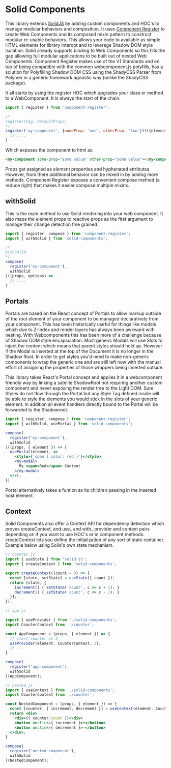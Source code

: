 # Solid Components

This library extends [SolidJS](https://github.com/ryansolid/solid) by adding custom components and HOC's to manage modular behaviors and composition. It uses [Component Register](https://github.com/ryansolid/component-register) to create Web Components and its composed mixin pattern to construct modular re-usable behaviors. This allows your code to available as simple HTML elements for library interopt and to leverage Shadow DOM style isolation. Solid already supports binding to Web Components so this fills the gap allowing full modular applications to be built out of nested Web Components. Component Register makes use of the V1 Standards and on top of being compatible with the common webcomponent.js polyfills, has a solution for Polyfilling Shadow DOM CSS using the ShadyCSS Parser from Polymer in a generic framework agnostic way (unlike the ShadyCSS package).

It all starts by using the register HOC which upgrades your class or method to a WebComponent. It is always the start of the chain.

```jsx
import { register } from 'component-register';

/*
register(tag, defaultProps)
*/
register('my-component', {someProp: 'one', otherProp: 'two'})(({element, props}) =>
  // ....
)
```
Which exposes the component to html as:
```html
<my-component some-prop="some value" other-prop="some value"></my-component>
```
Props get assigned as element properties and hyphenated attributes. However, from there additional behavior can be mixed in by adding more methods. Component Register exposes a convenient compose method (a reduce right) that makes it easier compose multiple mixins.

## withSolid

This is the main method to use Solid rendering into your web component. It also maps the element props to reactive props as the first argument to manage their change detection fine grained.

```jsx
import { register, compose } from 'component-register';
import { withSolid } from 'solid-components';

/*
withSolid
*/
compose(
  register('my-component'),
  withSolid
)((props, options) =>
  // ....
)
```

## Portals

Portals are based on the React concept of Portals to allow markup outside of the root element of your component to be managed declaratively from your component. This has been historically useful for things like modals which due to Z-Index and render layers has always been awkward with nesting. With Webcomponents this has been more of a challenge because of Shadow DOM style encapsulation. Most generic Modals will use Slots to inject the content which means that parent styles should hold up. However if the Modal is inserted at the top of the Document it is no longer in the Shadow Root. In order to get styles you'd need to make non-generic components to wrap the generic one and are still left now with the manual effort of assigning the properties of those wrappers being inserted outside.

This library takes React's Portal concept and applies it in a webcomponent friendly way by linking a satelite ShadowRoot not requiring another custom component and never exposing the render tree to the Light DOM. Sure Styles do not flow through the Portal but any Style Tag defined inside will be able to style the elements you would stick in the slots of your generic element. In addition all event handlers directly bound to the Portal will be forwarded to the Shadowroot.

```jsx
import { register, compose } from 'component-register';
import { withSolid, usePortal } from 'solid-components';

compose(
  register('my-component'),
  withSolid
)((props, { element }) => {
  usePortal(element, <>
    <style>{'span { color: red }'}</style>
    <my-modal>
      My <span>Red</span> Content
    </my-modal>
  </>);
})
```
Portal alternatively takes a funtion as its children passing in the inserted host element.

## Context

Solid Components also offer a Context API for dependency detection which proves createContext, and use_ and with_ provider and context pairs depending on if you want to use HOC's or in component methods. createContext lets you define the initialization of any sort of state container. Example below using Solid's own state mechanism.

```jsx
// counter.js
import { useState } from 'solid-js';
import { createContext } from 'solid-components';

export createContext((count = 0) => {
  const [state, setState] = useState({ count });
  return [state, {
    increment() { setState('count', c => c + 1); }
    decrement() { setState('count', c => c - 1); }
  }];
});

// app.js

import { useProvider } from './solid-components';
import CounterContext from './counter';

const AppComponent = (props, { element }) => {
  // start counter at 2
  useProvider(element, CounterContext, 2);
  // ...
}

compose(
  register('app-component'),
  withSolid
)(AppComponent);

// nested.js
import { useContext } from './solid-components';
import CounterContext from './counter';

const NestedComponent = (props, { element }) => {
  const [counter, { increment, decrement }] = useContext(element, CounterContext);
  return <div>
    <div>{( counter.count )}</div>
    <button onclick={ increment }>+</button>
    <button onclick={ decrement }>-</button>
  </div>;
}

compose(
  register('nested-component'),
  withSolid
)(NestedComponent);
```

